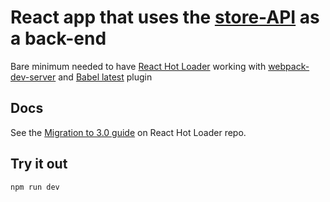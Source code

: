 # React app that uses the [store-API](https://github.com/A-Maged/store-API) as a back-end

Bare minimum needed to have [React Hot Loader](https://github.com/gaearon/react-hot-loader) working with [webpack-dev-server](https://github.com/webpack/webpack-dev-server) and [Babel latest](https://babeljs.io/docs/plugins/preset-latest/) plugin

## Docs
See the [Migration to 3.0 guide](https://github.com/gaearon/react-hot-loader/tree/master/docs#migration-to-30) on React Hot Loader repo.

## Try it out
```
npm run dev
```
